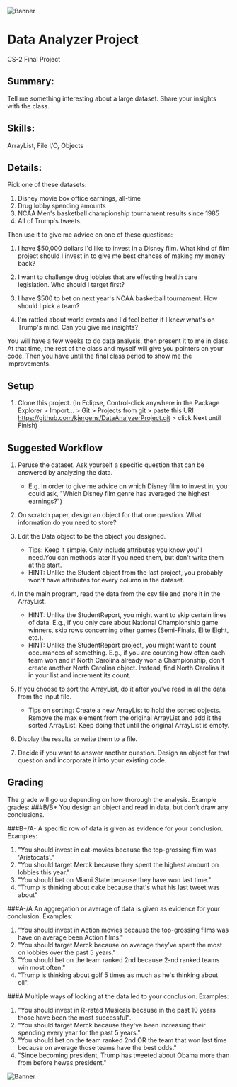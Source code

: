 ![Banner](https://kjergens.github.io/DataAnalyzerProject/data-analytics.png)

# Data Analyzer Project
CS-2 Final Project

## Summary: 
Tell me something interesting about a large dataset. Share your insights with the class.

## Skills:
ArrayList, File I/O, Objects

## Details:
Pick one of these datasets:

1. Disney movie box office earnings, all-time
2. Drug lobby spending amounts
3. NCAA Men's basketball championship tournament results since 1985
4. All of Trump's tweets.

Then use it to give me advice on one of these questions:

1. I have $50,000 dollars I'd like to invest in a Disney film. What kind of film project should I invest in to give me best chances of making my money back?

2. I want to challenge drug lobbies that are effecting health care legislation. Who should I target first?

3. I have $500 to bet on next year's NCAA basketball tournament. How should I pick a team? 

4. I'm rattled about world events and I'd feel better if I knew what's on Trump's mind. Can you give me insights? 

You will have a few weeks to do data analysis, then present it to me in class. At that time, the rest of the class and myself will give you pointers on your code. Then you have until the final class period to show me the improvements.

## Setup
1. Clone this project. (In Eclipse, Control-click anywhere in the Package Explorer > Import... > Git > Projects from git > paste this URI https://github.com/kjergens/DataAnalyzerProject.git > click Next until Finish)

## Suggested Workflow
1. Peruse the dataset. Ask yourself a specific question that can be answered by analyzing the data. 
	- E.g. In order to give me advice on which Disney film to invest in, you could ask, "Which Disney film genre has averaged the highest earnings?") 

2. On scratch paper, design an object for that one question. What information do you need to store?
  
3. Edit the Data object to be the object you designed. 
	- Tips: Keep it simple. Only include attributes you know you'll need.You can methods later if you need them, but don't write them at the start.
	- HINT: Unlike the Student object from the last project, you probably won't have attributes for every column in the dataset. 

4. In the main program, read the data from the csv file and store it in the ArrayList.
	- HINT: Unlike the StudentReport, you might want to skip certain lines of data. E.g., if you only care about National Championship game winners, skip rows concerning other games (Semi-Finals, Elite Eight, etc.).
	- HINT: Unlike the StudentReport project, you might want to count occurrances of something. E.g., if you are counting how often each team won and if North Carolina already won a Championship, don't create another North Carolina object. Instead, find North Carolina it in your list and increment its count.
  
5. If you choose to sort the ArrayList, do it after you've read in all the data from the input file. 
	- Tips on sorting: Create a new ArrayList to hold the sorted objects. Remove the max element from the original ArrayList and add it the sorted ArrayList. Keep doing that until the original ArrayList is empty.
  
6. Display the results or write them to a file.
  
7. Decide if you want to answer another question. Design an object for that question and incorporate it into your existing code.

## Grading
The grade will go up depending on how thorough the analysis. Example grades:
###B/B+
You design an object and read in data, but don't draw any conclusions.

###B+/A- 
A specific row of data is given as evidence for your conclusion. Examples:

1. "You should invest in cat-movies because the top-grossing film was 'Aristocats'."
2. "You should target Merck because they spent the highest amount on lobbies this year."
3. "You should bet on Miami State because they have won last time."
4. "Trump is thinking about cake because that's what his last tweet was about"
	
###A-/A 
An aggregation or average of data is given as evidence for your conclusion. Examples:

1. "You should invest in Action movies because the top-grossing films was have on average been Action films."
2. "You should target Merck because on average they've spent the most on lobbies over the past 5 years."
3. "You should bet on the team ranked 2nd because 2-nd ranked teams win most often."
4. "Trump is thinking about golf 5 times as much as he's thinking about oil".
	
###A
Multiple ways of looking at the data led to your conclusion. Examples:

1. "You should invest in R-rated Musicals because in the past 10 years those have been the most successful".
2. "You should target Merck because they've been increasing their spending every year for the past 5 years."
3. "You should bet on the team ranked 2nd OR the team that won last time because on average those teams have the best odds."
4. "Since becoming president, Trump has tweeted about Obama more than from before hewas president."
   
![Banner](https://kjergens.github.io/DataAnalyzerProject/data-analytics.png)
